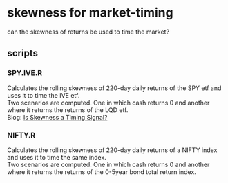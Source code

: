 # skewness for market-timing
can the skewness of returns be used to time the market?

## scripts
### SPY.IVE.R
Calculates the rolling skewness of 220-day daily returns of the SPY etf and uses it to time the IVE etf.\
Two scenarios are computed. One in which cash returns 0 and another where it returns the returns of the LQD etf.\
Blog: [Is Skewness a Timing Signal?](https://stockviz.biz/2018/10/19/is-skewness-a-timing-signal/)

### NIFTY.R
Calculates the rolling skewness of 220-day daily returns of a NIFTY index and uses it to time the same index.\
Two scenarios are computed. One in which cash returns 0 and another where it returns the returns of the 0-5year bond total return index.

